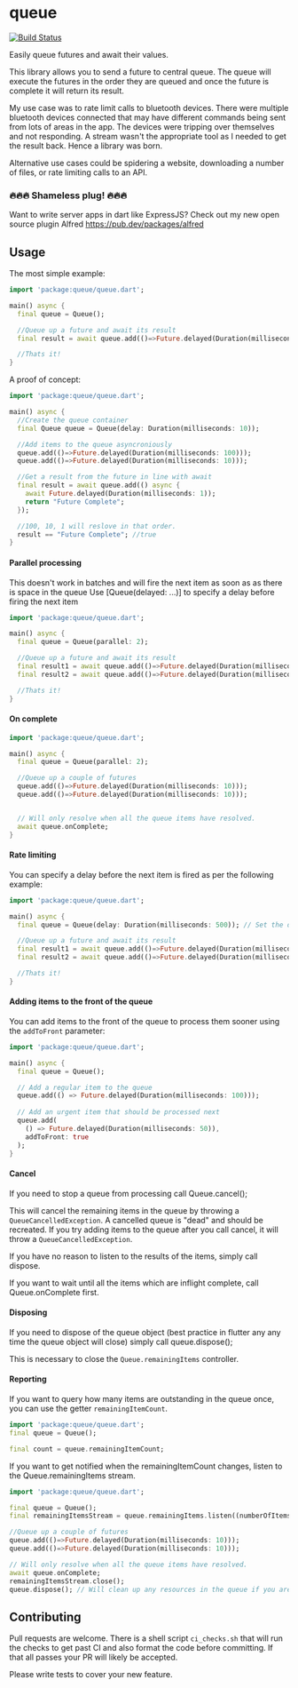 # queue

[![Build Status](https://github.com/rknell/dart_queue/workflows/Dart/badge.svg)](https://github.com/rknell/dart_queue/actions)

Easily queue futures and await their values.

This library allows you to send a future to central queue. The queue will execute the futures in the order they are queued and once the future is complete it will return its result.

My use case was to rate limit calls to bluetooth devices. There were multiple bluetooth devices connected that may have different commands being sent from lots of areas in the app. The devices were tripping over themselves and not responding. A stream wasn't the appropriate tool as I needed to get the result back. Hence a library was born.

Alternative use cases could be spidering a website, downloading a number of files, or rate limiting calls to an API.

### :fire::fire::fire: Shameless plug! :fire::fire::fire:
Want to write server apps in dart like ExpressJS? Check out my new open source plugin Alfred
https://pub.dev/packages/alfred

## Usage

The most simple example:
```dart
import 'package:queue/queue.dart';

main() async {
  final queue = Queue();

  //Queue up a future and await its result
  final result = await queue.add(()=>Future.delayed(Duration(milliseconds: 10)));

  //Thats it!
}
```

A proof of concept:

```dart
import 'package:queue/queue.dart';

main() async {
  //Create the queue container
  final Queue queue = Queue(delay: Duration(milliseconds: 10));

  //Add items to the queue asyncroniously
  queue.add(()=>Future.delayed(Duration(milliseconds: 100)));
  queue.add(()=>Future.delayed(Duration(milliseconds: 10)));

  //Get a result from the future in line with await
  final result = await queue.add(() async {
    await Future.delayed(Duration(milliseconds: 1));
    return "Future Complete";
  });

  //100, 10, 1 will reslove in that order.
  result == "Future Complete"; //true
}
```

#### Parallel processing
This doesn't work in batches and will fire the next item as soon as as there is space in the queue
Use [Queue(delayed: ...)] to specify a delay before firing the next item

```dart
import 'package:queue/queue.dart';

main() async {
  final queue = Queue(parallel: 2);

  //Queue up a future and await its result
  final result1 = await queue.add(()=>Future.delayed(Duration(milliseconds: 10)));
  final result2 = await queue.add(()=>Future.delayed(Duration(milliseconds: 10)));

  //Thats it!
}
```

#### On complete
```dart
import 'package:queue/queue.dart';

main() async {
  final queue = Queue(parallel: 2);

  //Queue up a couple of futures
  queue.add(()=>Future.delayed(Duration(milliseconds: 10)));
  queue.add(()=>Future.delayed(Duration(milliseconds: 10)));


  // Will only resolve when all the queue items have resolved.
  await queue.onComplete;
}
```

#### Rate limiting
You can specify a delay before the next item is fired as per the following example:

```dart
import 'package:queue/queue.dart';

main() async {
  final queue = Queue(delay: Duration(milliseconds: 500)); // Set the delay here

  //Queue up a future and await its result
  final result1 = await queue.add(()=>Future.delayed(Duration(milliseconds: 10)));
  final result2 = await queue.add(()=>Future.delayed(Duration(milliseconds: 10)));

  //Thats it!
}
```

#### Adding items to the front of the queue
You can add items to the front of the queue to process them sooner using the `addToFront` parameter:

```dart
import 'package:queue/queue.dart';

main() async {
  final queue = Queue();

  // Add a regular item to the queue
  queue.add(() => Future.delayed(Duration(milliseconds: 100)));
  
  // Add an urgent item that should be processed next
  queue.add(
    () => Future.delayed(Duration(milliseconds: 50)),
    addToFront: true
  );
}
```

#### Cancel

If you need to stop a queue from processing call Queue.cancel();

This will cancel the remaining items in the queue by throwing a `QueueCancelledException`.
A cancelled queue is "dead" and should be recreated. If you try adding items to the queue after you
call cancel, it will throw a `QueueCancelledException`.

If you have no reason to listen to the results of the items, simply call dispose.

If you want to wait until all the items which are inflight complete, call Queue.onComplete first.

#### Disposing
If you need to dispose of the queue object (best practice in flutter any any time the queue object will close)
simply call queue.dispose();

This is necessary to close the `Queue.remainingItems` controller.

#### Reporting

If you want to query how many items are outstanding in the queue once, you can use the getter `remainingItemCount`.

```dart
import 'package:queue/queue.dart';
final queue = Queue();

final count = queue.remainingItemCount;
```

If you want to get notified when the remainingItemCount changes, listen to the Queue.remainingItems stream.

```dart
import 'package:queue/queue.dart';

final queue = Queue();
final remainingItemsStream = queue.remainingItems.listen((numberOfItems)=>print(numberOfItems));

//Queue up a couple of futures
queue.add(()=>Future.delayed(Duration(milliseconds: 10)));
queue.add(()=>Future.delayed(Duration(milliseconds: 10)));

// Will only resolve when all the queue items have resolved.
await queue.onComplete;
remainingItemsStream.close();
queue.dispose(); // Will clean up any resources in the queue if you are done with it.
```

## Contributing

Pull requests are welcome. There is a shell script `ci_checks.sh` that will run the checks to get
past CI and also format the code before committing. If that all passes your PR will likely be accepted.

Please write tests to cover your new feature.
